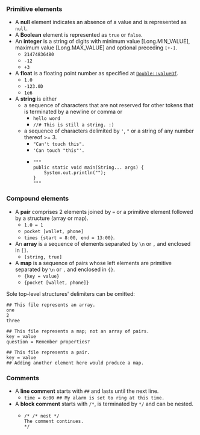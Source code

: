 ### Primitive elements
- A **null** element indicates an absence of a value and is represented as `null`.
- A **Boolean** element is represented as `true` or `false`.
- An **integer** is a string of digits with minimum value [Long.MIN_VALUE], maximum value [Long.MAX_VALUE]
and optional preceding `[+-]`.
  - `21474836480`
  - `-12`
  - `+3`
- A **float** is a floating point number as specified at [`Double::valueOf`](https://docs.oracle.com/javase/8/docs/api/java/lang/Double.html#valueOf-java.lang.String-).
  - `1.0`
  - `-123.0D`
  - `1e6`
- A **string** is either
  - a sequence of characters that are not reserved for other tokens that is terminated by a newline or comma or
    - `hello word`
    - `//# This is still a string. :)`
  - a sequence of characters delimited by `'`, `"` or a string of any number thereof >= 3.
    - `"Can't touch this".`
    - `'Can touch "this"'.`
    - ```
      """
      public static void main(String... args) {
          System.out.println("");
      }
      """
      ```

### Compound elements
- A **pair** comprises 2 elements joined by `=` or a primitive element followed by a structure (array or map).
  - `1.0 = 1`
  - `pocket [wallet, phone]`
  - `times {start = 8:00, end = 13:00}`.
- An **array** is a sequence of elements separated by `\n` or `,` and enclosed in `[]`.
  - `[string, true]`
- A **map** is a sequence of pairs whose left elements are primitive separated by `\n` or `,` and enclosed in `{}`.
  - `{key = value}`
  - `{pocket [wallet, phone]}`

Sole top-level structures' delimiters can be omitted:
```
## This file represents an array.
one
2
three
```
```
## This file represents a map; not an array of pairs.
key = value
question = Remember properties?
```
```
## This file represents a pair.
key = value
## Adding another element here would produce a map.
```

### Comments
- A **line comment** starts with `##` and lasts until the next line.
  - `time = 6:00 ## My alarm is set to ring at this time.`
- A **block comment** starts with `/*`, is terminated by `*/` and can be nested.
  - ```
    /* /* nest */
    The comment continues.
    */
    ```
